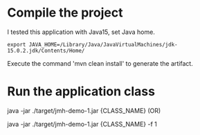 # Compile the project
I tested this application with Java15, set Java home.

```
export JAVA_HOME=/Library/Java/JavaVirtualMachines/jdk-15.0.2.jdk/Contents/Home/
```

Execute the command 'mvn clean install' to generate the artifact.

# Run the application class
java -jar ./target/jmh-demo-1.jar {CLASS_NAME} (OR)
		
java -jar ./target/jmh-demo-1.jar {CLASS_NAME} -f 1 